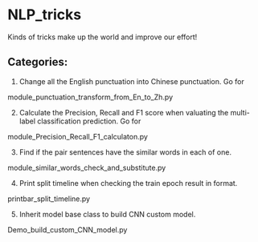 # NLP_tricks
Kinds of tricks make up the world and improve our effort!

## Categories:
1. Change all the English punctuation into Chinese punctuation. Go for

module_punctuation_transform_from_En_to_Zh.py

2. Calculate the Precision, Recall and F1 score when valuating the multi-label classification prediction. Go for

module_Precision_Recall_F1_calculaton.py

3. Find if the pair sentences have the similar words in each of one.

module_similar_words_check_and_substitute.py

4. Print split timeline when checking the train epoch result in format.

printbar_split_timeline.py

5. Inherit model base class to build CNN custom model.

Demo_build_custom_CNN_model.py
